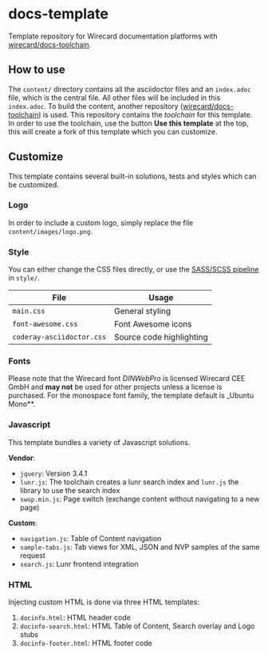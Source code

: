 # docs-template
Template repository for Wirecard documentation platforms with [wirecard/docs-toolchain](https://github.com/wirecard/docs-toolchain).

## How to use
The `content/` directory contains all the asciidoctor files and an `index.adoc` file,
which is the central file. All other files will be included in this `index.adoc`.
To build the content, another repository
([wirecard/docs-toolchain](https://github.com/wirecard/docs-toolchain)) is used.
This repository contains the _toolchain_ for this template.
In order to use the toolchain, use the button **Use this template** at the top,
this will create a fork of this template which you can customize.


## Customize
This template contains several built-in solutions, tests and styles which can be customized.

### Logo
In order to include a custom logo, simply replace the file `content/images/logo.png`.

### Style
You can either change the CSS files directly, or use the [SASS/SCSS pipeline](style/) in `style/`.

| **File**                  | **Usage**                |
|---------------------------|--------------------------|
| `main.css`                | General styling          |
| `font-awesome.css`        | Font Awesome icons       |
| `coderay-asciidoctor.css` | Source code highlighting |

### Fonts
Please note that the Wirecard font _DINWebPro_ is licensed Wirecard CEE GmbH and **may not** be used for other projects unless a license is purchased.
For the monospace font family, the template default is _Ubuntu Mono**.

### Javascript
This template bundles a variety of Javascript solutions.

**Vendor**:
* `jquery`: Version 3.4.1
* `lunr.js`: The toolchain creates a lunr search index and `lunr.js` the library to use the search index
* `swup.min.js`: Page switch (exchange content without navigating to a new page)

**Custom**:
* `navigation.js`: Table of Content navigation
* `sample-tabs.js`: Tab views for XML, JSON and NVP samples of the same request
* `search.js`: Lunr frontend integration


### HTML
Injecting custom HTML is done via three HTML templates:
1. `docinfo.html`: HTML header code
2. `docinfo-search.html`: HTML Table of Content, Search overlay and Logo stubs
3. `docinfo-footer.html`: HTML footer code
